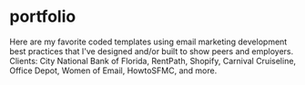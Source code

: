 # portfolio

Here are my favorite coded templates using email marketing development best practices that I've designed and/or built to show peers and employers.<br>
Clients: City National Bank of Florida, RentPath, Shopify, Carnival Cruiseline, Office Depot, Women of Email, HowtoSFMC, and more.
